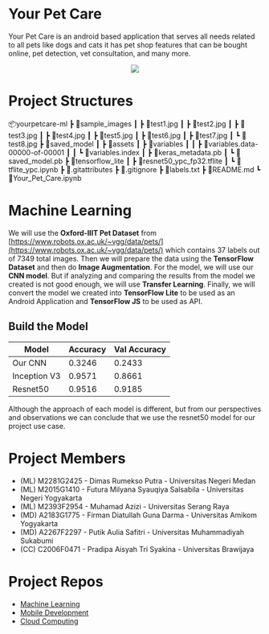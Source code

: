 # Your Pet Care

Your Pet Care is an android based application that serves all needs related to all pets like dogs and cats it has pet shop features that can be bought online, pet detection, vet consultation, and many more.

<div style="text-align: center;"><img src="https://drive.google.com/uc?export=view&id=1CmBzLhC8ljjB2jcjmYOb2vUIMDb2SQEA"/></div>

# Project Structures

📦yourpetcare-ml
┣ 📂sample_images
┃ ┣ 📜test1.jpg
┃ ┣ 📜test2.jpg
┃ ┣ 📜test3.jpg
┃ ┣ 📜test4.jpg
┃ ┣ 📜test5.jpg
┃ ┣ 📜test6.jpg
┃ ┣ 📜test7.jpg
┃ ┗ 📜test8.jpg
┣ 📂saved_model
┃ ┣ 📂assets
┃ ┣ 📂variables
┃ ┃ ┣ 📜variables.data-00000-of-00001
┃ ┃ ┗ 📜variables.index
┃ ┣ 📜keras_metadata.pb
┃ ┗ 📜saved_model.pb
┣ 📂tensorflow_lite
┃ ┣ 📜resnet50_ypc_fp32.tflite
┃ ┗ 📜tflite_ypc.ipynb
┣ 📜.gitattributes
┣ 📜.gitignore
┣ 📜labels.txt
┣ 📜README.md
┗ 📜Your_Pet_Care.ipynb

# Machine Learning

We will use the **Oxford-IIIT Pet Dataset** from [https://www.robots.ox.ac.uk/~vgg/data/pets/](https://www.robots.ox.ac.uk/~vgg/data/pets/) which contains 37 labels out of 7349 total images. Then we will prepare the data using the **TensorFlow Dataset** and then do **Image Augmentation**. For the model, we will use our **CNN model**. But if analyzing and comparing the results from the model we created is not good enough, we will use **Transfer Learning**. Finally, we will convert the model we created into **TensorFlow Lite** to be used as an Android Application and **TensorFlow JS** to be used as API.

## Build the Model

| Model        | Accuracy | Val Accuracy |
| ------------ | -------- | ------------ |
| Our CNN      | 0.3246   | 0.2433       |
| Inception V3 | 0.9571   | 0.8661       |
| Resnet50     | 0.9516   | 0.9185       |

Although the approach of each model is different, but from our perspectives and observations we can conclude that we use the resnet50 model for our project use case.

# Project Members

- (ML) M2281G2425 - Dimas Rumekso Putra - Universitas Negeri Medan
- (ML) M2015G1410 - Futura Milyana Syauqiya Salsabila - Universitas Negeri Yogyakarta
- (ML) M2393F2954 - Muhamad Azizi - Universitas Serang Raya
- (MD) A2183G1775 - Firman Diatullah Guna Darma - Universitas Amikom Yogyakarta
- (MD) A2267F2297 - Putik Aulia Safitri - Universitas Muhammadiyah Sukabumi
- (CC) C2006F0471 - Pradipa Aisyah Tri Syakina - Universitas Brawijaya

# Project Repos

- [Machine Learning](https://github.com/memelabela/yourpetcare-ml)
- [Mobile Development](https://github.com/vandarma27/yourpetcare-md)
- [Cloud Computing](https://github.com/pradipaaisyah/yourpetcare-cc)
